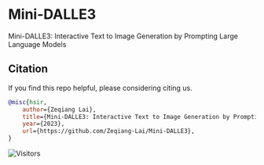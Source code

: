 # Mini-DALLE3

Mini-DALLE3: Interactive Text to Image Generation by Prompting Large Language Models




## Citation

If you find this repo helpful, please considering citing us.

```bibtex
@misc{hsir,
	author={Zeqiang Lai},
	title={Mini-DALLE3: Interactive Text to Image Generation by Prompting Large Language Models},
	year={2023},
	url={https://github.com/Zeqiang-Lai/Mini-DALLE3},
}
```

![Visitors](https://api.visitorbadge.io/api/visitors?path=https%3A%2F%2Fgithub.com%2FZeqiang-Lai%2FMini-DALLE3&countColor=%23263759&style=flat)
